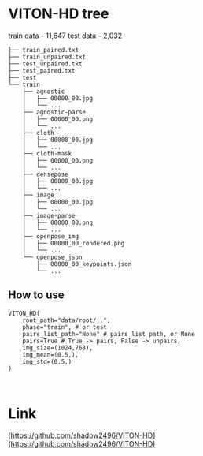 # VITON-HD tree
train data - 11,647 
test data - 2,032

```
├── train_paired.txt
├── train_unpaired.txt
├── test_unpaired.txt
├── test_paired.txt
├── test
└── train
    ├── agnostic
    │   ├── 00000_00.jpg
    │   └── ...
    ├── agnostic-parse
    │   ├── 00000_00.png
    │   └── ...
    ├── cloth
    │   ├── 00000_00.jpg
    │   └── ...
    ├── cloth-mask
    │   ├── 00000_00.png
    │   └── ...
    ├── densepose
    │   ├── 00000_00.jpg
    │   └── ...
    ├── image
    │   ├── 00000_00.jpg
    │   └── ...
    ├── image-parse
    │   ├── 00000_00.png
    │   └── ...
    ├── openpose_img
    │   ├── 00000_00_rendered.png
    │   └── ...
    └── openpose_json
        ├── 00000_00_keypoints.json
        └── ...
```

## How to use

```
VITON_HD(
    root_path="data/root/..",
    phase="train", # or test
    pairs_list_path="None" # pairs list path, or None
    pairs=True # True -> pairs, False -> unpairs,
    img_size=(1024,768),
    img_mean=(0.5,),
    img_std=(0.5,)
)

    
```

# Link

[https://github.com/shadow2496/VITON-HD](https://github.com/shadow2496/VITON-HD)
